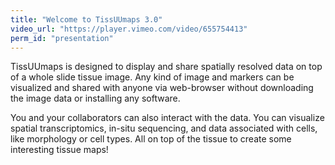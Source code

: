 ```yaml
---
title: "Welcome to TissUUmaps 3.0"
video_url: "https://player.vimeo.com/video/655754413"
perm_id: "presentation"
---
```


TissUUmaps is designed to display and share spatially resolved data on top of a whole slide tissue image. Any kind of image and markers 
can be visualized and shared with anyone via web-browser without downloading the image data or installing any software. 

You and your collaborators can also interact with the data. You can visualize spatial transcriptomics, in-situ sequencing, and data associated with cells, like morphology or cell types. 
All on top of the tissue to create some interesting tissue maps!